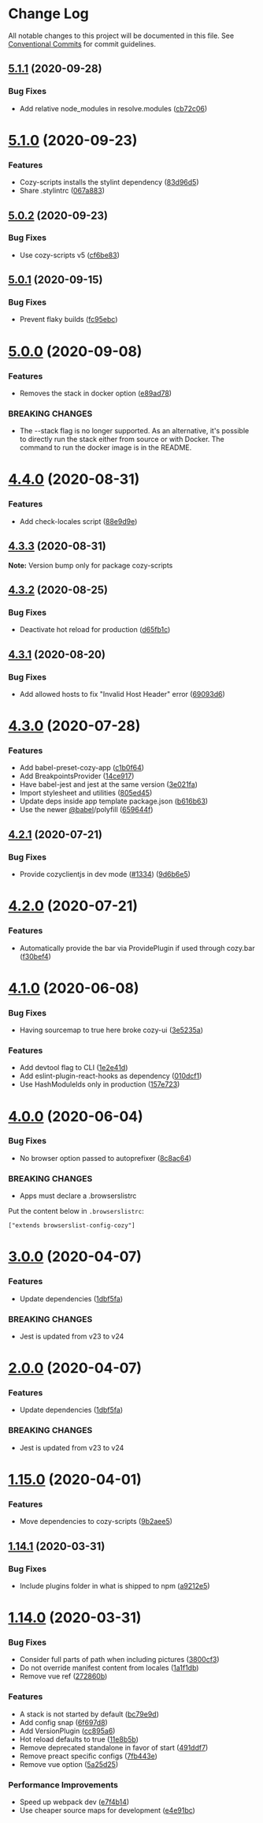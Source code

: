 # Change Log

All notable changes to this project will be documented in this file.
See [Conventional Commits](https://conventionalcommits.org) for commit guidelines.

## [5.1.1](https://github.com/cozy/create-cozy-app/compare/cozy-scripts@5.1.0...cozy-scripts@5.1.1) (2020-09-28)


### Bug Fixes

* Add relative node_modules in resolve.modules ([cb72c06](https://github.com/cozy/create-cozy-app/commit/cb72c06))





# [5.1.0](https://github.com/cozy/create-cozy-app/compare/cozy-scripts@5.0.2...cozy-scripts@5.1.0) (2020-09-23)


### Features

* Cozy-scripts installs the stylint dependency ([83d96d5](https://github.com/cozy/create-cozy-app/commit/83d96d5))
* Share .stylintrc ([067a883](https://github.com/cozy/create-cozy-app/commit/067a883))





## [5.0.2](https://github.com/cozy/create-cozy-app/compare/cozy-scripts@5.0.1...cozy-scripts@5.0.2) (2020-09-23)


### Bug Fixes

* Use cozy-scripts v5 ([cf6be83](https://github.com/cozy/create-cozy-app/commit/cf6be83))





## [5.0.1](https://github.com/cozy/create-cozy-app/compare/cozy-scripts@5.0.0...cozy-scripts@5.0.1) (2020-09-15)


### Bug Fixes

* Prevent flaky builds ([fc95ebc](https://github.com/cozy/create-cozy-app/commit/fc95ebc))





# [5.0.0](https://github.com/cozy/create-cozy-app/compare/cozy-scripts@4.4.0...cozy-scripts@5.0.0) (2020-09-08)


### Features

* Removes the stack in docker option ([e89ad78](https://github.com/cozy/create-cozy-app/commit/e89ad78))


### BREAKING CHANGES

* The --stack flag is no longer supported. As an
alternative, it's possible to directly run the stack either from source
or with Docker. The command to run the docker image is in the README.





# [4.4.0](https://github.com/cozy/create-cozy-app/compare/cozy-scripts@4.3.3...cozy-scripts@4.4.0) (2020-08-31)


### Features

* Add check-locales script ([88e9d9e](https://github.com/cozy/create-cozy-app/commit/88e9d9e))





## [4.3.3](https://github.com/cozy/create-cozy-app/compare/cozy-scripts@4.3.2...cozy-scripts@4.3.3) (2020-08-31)

**Note:** Version bump only for package cozy-scripts





## [4.3.2](https://github.com/cozy/create-cozy-app/compare/cozy-scripts@4.3.1...cozy-scripts@4.3.2) (2020-08-25)


### Bug Fixes

* Deactivate hot reload for production ([d65fb1c](https://github.com/cozy/create-cozy-app/commit/d65fb1c))





## [4.3.1](https://github.com/cozy/create-cozy-app/compare/cozy-scripts@4.3.0...cozy-scripts@4.3.1) (2020-08-20)


### Bug Fixes

* Add allowed hosts to fix "Invalid Host Header" error ([69093d6](https://github.com/cozy/create-cozy-app/commit/69093d6))





# [4.3.0](https://github.com/cozy/create-cozy-app/compare/cozy-scripts@4.2.1...cozy-scripts@4.3.0) (2020-07-28)


### Features

* Add babel-preset-cozy-app ([c1b0f64](https://github.com/cozy/create-cozy-app/commit/c1b0f64))
* Add BreakpointsProvider ([14ce917](https://github.com/cozy/create-cozy-app/commit/14ce917))
* Have babel-jest and jest at the same version ([3e021fa](https://github.com/cozy/create-cozy-app/commit/3e021fa))
* Import stylesheet and utilities ([805ed45](https://github.com/cozy/create-cozy-app/commit/805ed45))
* Update deps inside app template package.json ([b616b63](https://github.com/cozy/create-cozy-app/commit/b616b63))
* Use the newer [@babel](https://github.com/babel)/polyfill ([659644f](https://github.com/cozy/create-cozy-app/commit/659644f))





## [4.2.1](https://github.com/cozy/create-cozy-app/compare/cozy-scripts@4.2.0...cozy-scripts@4.2.1) (2020-07-21)


### Bug Fixes

* Provide cozyclientjs in dev mode ([#1334](https://github.com/cozy/create-cozy-app/issues/1334)) ([9d6b6e5](https://github.com/cozy/create-cozy-app/commit/9d6b6e5))





# [4.2.0](https://github.com/cozy/create-cozy-app/compare/cozy-scripts@4.1.0...cozy-scripts@4.2.0) (2020-07-21)


### Features

* Automatically provide the bar via ProvidePlugin if used through cozy.bar ([f30bef4](https://github.com/cozy/create-cozy-app/commit/f30bef4))





# [4.1.0](https://github.com/cozy/create-cozy-app/compare/cozy-scripts@4.0.0...cozy-scripts@4.1.0) (2020-06-08)


### Bug Fixes

* Having sourcemap to true here broke cozy-ui ([3e5235a](https://github.com/cozy/create-cozy-app/commit/3e5235a))


### Features

* Add devtool flag to CLI ([1e2e41d](https://github.com/cozy/create-cozy-app/commit/1e2e41d))
* Add eslint-plugin-react-hooks as dependency ([010dcf1](https://github.com/cozy/create-cozy-app/commit/010dcf1))
* Use HashModuleIds only in production ([157e723](https://github.com/cozy/create-cozy-app/commit/157e723))





# [4.0.0](https://github.com/cozy/create-cozy-app/compare/cozy-scripts@3.0.0...cozy-scripts@4.0.0) (2020-06-04)


### Bug Fixes

* No browser option passed to autoprefixer ([8c8ac64](https://github.com/cozy/create-cozy-app/commit/8c8ac64))


### BREAKING CHANGES

* Apps must declare a .browserslistrc

Put the content below in `.browserslistrc`:

```
["extends browserslist-config-cozy"]
```





# [3.0.0](https://github.com/cozy/create-cozy-app/compare/cozy-scripts@1.15.0...cozy-scripts@3.0.0) (2020-04-07)


### Features

* Update dependencies ([1dbf5fa](https://github.com/cozy/create-cozy-app/commit/1dbf5fa))


### BREAKING CHANGES

* Jest is updated from v23 to v24





# [2.0.0](https://github.com/cozy/create-cozy-app/compare/cozy-scripts@1.15.0...cozy-scripts@2.0.0) (2020-04-07)


### Features

* Update dependencies ([1dbf5fa](https://github.com/cozy/create-cozy-app/commit/1dbf5fa))


### BREAKING CHANGES

* Jest is updated from v23 to v24





# [1.15.0](https://github.com/cozy/create-cozy-app/compare/cozy-scripts@1.14.1...cozy-scripts@1.15.0) (2020-04-01)


### Features

* Move dependencies to cozy-scripts ([9b2aee5](https://github.com/cozy/create-cozy-app/commit/9b2aee5))





## [1.14.1](https://github.com/CPatchane/create-cozy-app/compare/cozy-scripts@1.14.0...cozy-scripts@1.14.1) (2020-03-31)


### Bug Fixes

* Include plugins folder in what is shipped to npm ([a9212e5](https://github.com/CPatchane/create-cozy-app/commit/a9212e5))





# [1.14.0](https://github.com/CPatchane/create-cozy-app/compare/cozy-scripts@1.13.2...cozy-scripts@1.14.0) (2020-03-31)


### Bug Fixes

* Consider full parts of path when including pictures ([3800cf3](https://github.com/CPatchane/create-cozy-app/commit/3800cf3))
* Do not override manifest content from locales ([1a1f1db](https://github.com/CPatchane/create-cozy-app/commit/1a1f1db))
* Remove vue ref ([272860b](https://github.com/CPatchane/create-cozy-app/commit/272860b))


### Features

* A stack is not started by default ([bc79e9d](https://github.com/CPatchane/create-cozy-app/commit/bc79e9d))
* Add config snap ([6f697d8](https://github.com/CPatchane/create-cozy-app/commit/6f697d8))
* Add VersionPlugin ([cc895a6](https://github.com/CPatchane/create-cozy-app/commit/cc895a6))
* Hot reload defaults to true ([11e8b5b](https://github.com/CPatchane/create-cozy-app/commit/11e8b5b))
* Remove deprecated standalone in favor of start ([491ddf7](https://github.com/CPatchane/create-cozy-app/commit/491ddf7))
* Remove preact specific configs ([7fb443e](https://github.com/CPatchane/create-cozy-app/commit/7fb443e))
* Remove vue option ([5a25d25](https://github.com/CPatchane/create-cozy-app/commit/5a25d25))


### Performance Improvements

* Speed up webpack dev ([e7f4b14](https://github.com/CPatchane/create-cozy-app/commit/e7f4b14))
* Use cheaper source maps for development ([e4e91bc](https://github.com/CPatchane/create-cozy-app/commit/e4e91bc))
